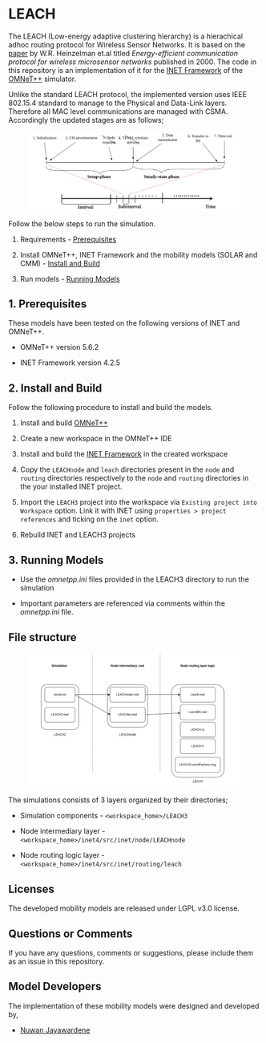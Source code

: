 # LEACH

The LEACH (Low-energy adaptive clustering hierarchy) is a hierachical adhoc routing protocol for Wireless Sensor Networks. It is based on the [paper](https://ieeexplore.ieee.org/abstract/document/926982) by W.R. Heinzelman et.al titled _Energy-efficient communication protocol for wireless microsensor networks_ published in 2000.
The code in this repository is an implementation of it for the [INET Framework](https://inet.omnetpp.org) of the [OMNeT++](https://omnetpp.org) simulator.

Unlike the standard LEACH protocol, the implemented version uses IEEE 802.15.4 standard to manage to the Physical and Data-Link layers. Therefore all MAC level communications are managed with CSMA. Accordingly the updated stages are as follows;

<figure>
    <img src="images/LEACH-stages.png">
</figure>

Follow the below steps to run the simulation.

1. Requirements - [Prerequisites](#prerequisites)

2. Install OMNeT++, INET Framework and the mobility models (SOLAR and CMM) - [Install and Build](#install-and-build)

3. Run models - [Running Models](#running-models)


## 1. Prerequisites

These models have been tested on the following versions of INET and OMNeT++.

- OMNeT++ version 5.6.2

- INET Framework version 4.2.5


## 2. Install and Build

Follow the following procedure to install and build the models.

1. Install and build [OMNeT++](https://omnetpp.org)

2. Create a new workspace in the OMNeT++ IDE

3. Install and build the [INET Framework](https://inet.omnetpp.org) in the created workspace

4. Copy the `LEACHnode` and `leach` directories present in the `node` and `routing` directories respectively to the `node` and `routing` directories in the your installed INET project.

5. Import the `LEACH3` project into the workspace via `Existing project into Workspace` option. Link it with INET using `properties > project references` and ticking on the `inet` option.

6. Rebuild INET and LEACH3  projects


## 3. Running Models

- Use the *omnetpp.ini* files provided in the LEACH3 directory to run the simulation

- Important parameters are referenced via comments within the *omnetpp.ini* file.

## File structure

<figure>
    <img src="images/file-structure.png">
</figure>

The simulations consists of 3 layers organized by their directories;

- Simulation components - `<workspace_home>/LEACH3`

- Node intermediary layer - `<workspace_home>/inet4/src/inet/node/LEACHnode`

- Node routing logic layer - `<workspace_home>/inet4/src/inet/routing/leach`

## Licenses

The developed mobility models are released under LGPL v3.0 license.

## Questions or Comments

If you have any questions, comments or suggestions, please include them as an issue in this repository.

## Model Developers

The implementation of these mobility models were designed and developed by,

  - [Nuwan Jayawardene](https://github.com/n-jay)


